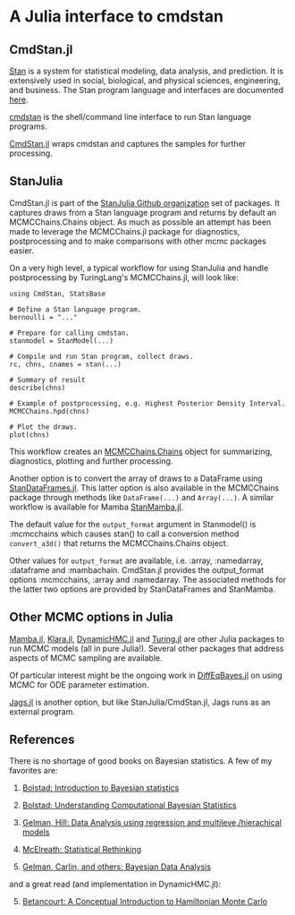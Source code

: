 # A Julia interface to cmdstan

## CmdStan.jl

[Stan](https://github.com/stan-dev/stan) is a system for statistical modeling, data analysis, and prediction. It is extensively used in social, biological, and physical sciences, engineering, and business. The Stan program language and interfaces are documented [here](http://mc-stan.org/documentation/).

[cmdstan](http://mc-stan.org/interfaces/cmdstan.html) is the shell/command line interface to run Stan language programs. 

[CmdStan.jl](https://github.com/StanJulia/CmdStan.jl) wraps cmdstan and captures the samples for further processing.

## StanJulia

CmdStan.jl is part of the [StanJulia Github organization](https://github.com/StanJulia) set of packages. It captures draws from a Stan language program and returns by default an MCMCChains.Chains object. As much as possible an attempt has been made to leverage the MCMCChains.jl package for diagnostics, postprocessing and to make comparisons with other mcmc packages easier.

On a very high level, a typical workflow for using StanJulia and handle postprocessing by TuringLang's MCMCChains.jl, will look like:

```
using CmdStan, StatsBase

# Define a Stan language program.
bernoulli = "..."

# Prepare for calling cmdstan.
stanmodel = StanModel(...)

# Compile and run Stan program, collect draws.
rc, chns, cnames = stan(...)

# Summary of result
describe(chns) 

# Example of postprocessing, e.g. Highest Posterior Density Interval.
MCMCChains.hpd(chns)

# Plot the draws.
plot(chns)
```

This workflow creates an [MCMCChains.Chains](https://github.com/TuringLang/MCMCChains.jl) object for summarizing, diagnostics, plotting and further processing.

Another option is to convert the array of draws to a DataFrame using [StanDataFrames.jl](https://github.com/StanJulia/StanDataFrames.jl). This latter option is also available in the MCMCChains package through methods like `DataFrame(...)` and `Array(...)`. A similar workflow is available for Mamba [StanMamba.jl](https://github.com/StanJulia/StanMamba.jl). 

The default value for the `output_format` argument in Stanmodel() is :mcmcchains which causes stan() to call a conversion method ```convert_a3d()``` that returns the MCMCChains.Chains object.

Other values for `output_format` are available, i.e. :array, :namedarray, :dataframe and :mambachain. CmdStan.jl provides the output_format options :mcmcchains, :array and :namedarray. The associated methods for the latter two options are provided by StanDataFrames and StanMamba. 

## Other MCMC options in Julia

[Mamba.jl](http://mambajl.readthedocs.io/en/latest/),  [Klara.jl](http://klarajl.readthedocs.io/en/latest/), [DynamicHMC.jl](https://github.com/tpapp/DynamicHMC.jl) and [Turing.jl](https://github.com/TuringLang/Turing.jl) are other Julia packages to run MCMC models (all in pure Julia!). Several other packages that address aspects of MCMC sampling are available. 

Of particular interest might be the ongoing work in [DiffEqBayes.jl](https://github.com/JuliaDiffEq/DiffEqBayes.jl) on using MCMC for ODE parameter estimation.

[Jags.jl](https://github.com/JagsJulia/Jags.jl) is another option, but like StanJulia/CmdStan.jl, Jags runs as an external program.

## References

There is no shortage of good books on Bayesian statistics. A few of my favorites are:

1. [Bolstad: Introduction to Bayesian statistics](http://www.wiley.com/WileyCDA/WileyTitle/productCd-1118593227.html)

2. [Bolstad: Understanding Computational Bayesian Statistics](http://www.wiley.com/WileyCDA/WileyTitle/productCd-0470046090.html)

3. [Gelman, Hill: Data Analysis using regression and multileve,/hierachical models](http://www.stat.columbia.edu/~gelman/arm/)

4. [McElreath: Statistical Rethinking](http://xcelab.net/rm/statistical-rethinking/)

5. [Gelman, Carlin, and others: Bayesian Data Analysis](http://www.stat.columbia.edu/~gelman/book/)

and a great read (and implementation in DynamicHMC.jl):

5. [Betancourt: A Conceptual Introduction to Hamiltonian Monte Carlo](https://arxiv.org/abs/1701.02434)
